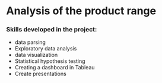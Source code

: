 # Analysis of the product range
### Skills developed in the project:
- data parsing
- Exploratory data analysis
- data visualization
- Statistical hypothesis testing
- Creating a dashboard in Tableau
- Create presentations

